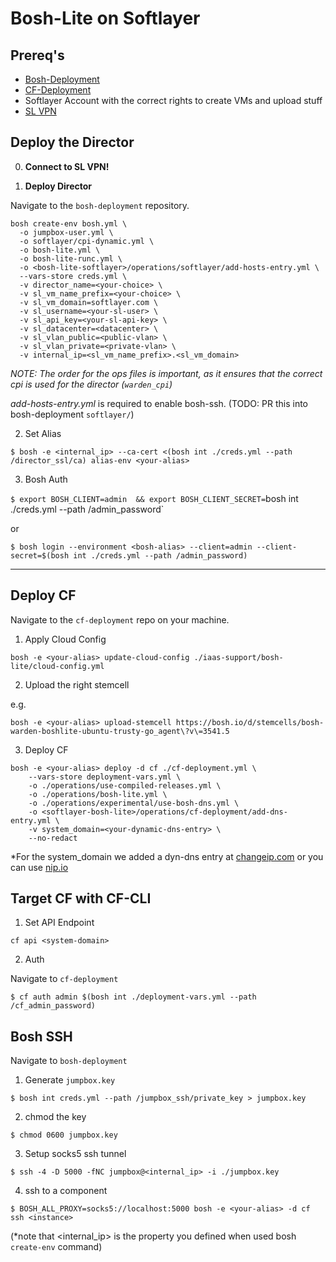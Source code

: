 # Bosh-Lite on Softlayer

## Prereq's

- [Bosh-Deployment](https://github.com/cloudfoundry/bosh-deployment)
- [CF-Deployment](https://github.com/cloudfoundry/cf-deployment)
- Softlayer Account with the correct rights to create VMs and upload stuff
- [SL VPN](https://www.softlayer.com/VPN-Access)

## Deploy the Director

0. **Connect to SL VPN!**

1. **Deploy Director**

Navigate to the `bosh-deployment` repository. 

```
bosh create-env bosh.yml \
  -o jumpbox-user.yml \
  -o softlayer/cpi-dynamic.yml \
  -o bosh-lite.yml \
  -o bosh-lite-runc.yml \
  -o <bosh-lite-softlayer>/operations/softlayer/add-hosts-entry.yml \
  --vars-store creds.yml \
  -v director_name=<your-choice> \
  -v sl_vm_name_prefix=<your-choice> \
  -v sl_vm_domain=softlayer.com \
  -v sl_username=<your-sl-user> \
  -v sl_api_key=<your-sl-api-key> \
  -v sl_datacenter=<datacenter> \
  -v sl_vlan_public=<public-vlan> \
  -v sl_vlan_private=<private-vlan> \
  -v internal_ip=<sl_vm_name_prefix>.<sl_vm_domain>
```
*NOTE: The order for the ops files is important, as it ensures that the correct cpi is used for the director (`warden_cpi`)*

_add-hosts-entry.yml_ is required to enable bosh-ssh. (TODO: PR this into bosh-deployment `softlayer/`)

2. Set Alias

`$ bosh -e <internal_ip> --ca-cert <(bosh int ./creds.yml --path /director_ssl/ca) alias-env <your-alias>`

3. Bosh Auth

`$ export BOSH_CLIENT=admin  && export BOSH_CLIENT_SECRET=`bosh int ./creds.yml --path /admin_password`

or

`$ bosh login --environment <bosh-alias> --client=admin --client-secret=$(bosh int ./creds.yml --path /admin_password)`

---

## Deploy CF

Navigate to the `cf-deployment` repo on your machine. 

1. Apply Cloud Config 

`bosh -e <your-alias> update-cloud-config ./iaas-support/bosh-lite/cloud-config.yml`

2. Upload the right stemcell

e.g.

`bosh -e <your-alias> upload-stemcell https://bosh.io/d/stemcells/bosh-warden-boshlite-ubuntu-trusty-go_agent\?v\=3541.5`

3. Deploy CF

```
bosh -e <your-alias> deploy -d cf ./cf-deployment.yml \
    --vars-store deployment-vars.yml \
    -o ./operations/use-compiled-releases.yml \
    -o ./operations/bosh-lite.yml \
    -o ./operations/experimental/use-bosh-dns.yml \
    -o <softlayer-bosh-lite>/operations/cf-deployment/add-dns-entry.yml \
    -v system_domain=<your-dynamic-dns-entry> \
    --no-redact
```

*For the system_domain we added a dyn-dns entry at [changeip.com](http://changeip.com) or you can use [nip.io](http://nip.io/)


## Target CF with CF-CLI

1. Set API Endpoint

`cf api <system-domain>`

2. Auth

Navigate to `cf-deployment`

`$ cf auth admin $(bosh int ./deployment-vars.yml --path /cf_admin_password)`

## Bosh SSH

Navigate to `bosh-deployment`

1. Generate `jumpbox.key` 

`$ bosh int creds.yml --path /jumpbox_ssh/private_key > jumpbox.key`

2. chmod the key

`$ chmod 0600 jumpbox.key`

3. Setup socks5 ssh tunnel

`$ ssh -4 -D 5000 -fNC jumpbox@<internal_ip> -i ./jumpbox.key`

4. ssh to a component

`$ BOSH_ALL_PROXY=socks5://localhost:5000 bosh -e <your-alias> -d cf ssh <instance>`

(*note that <internal_ip> is the property you defined when used bosh `create-env` command)
